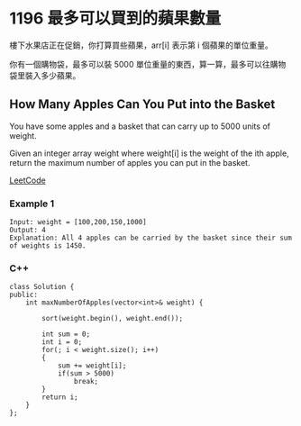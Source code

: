 # 1196 最多可以買到的蘋果數量

樓下水果店正在促銷，你打算買些蘋果，arr[i] 表示第 i 個蘋果的單位重量。

你有一個購物袋，最多可以裝 5000 單位重量的東西，算一算，最多可以往購物袋里裝入多少蘋果。

## How Many Apples Can You Put into the Basket

You have some apples and a basket that can carry up to 5000 units of weight.

Given an integer array weight where weight[i] is the weight of the ith apple, return the maximum number of apples you can put in the basket.

[LeetCode](https://leetcode-cn.com/how-many-apples-can-you-put-into-the-basket/)

### Example 1
```
Input: weight = [100,200,150,1000]
Output: 4
Explanation: All 4 apples can be carried by the basket since their sum of weights is 1450.
```

### C++ 

```
class Solution {
public:
    int maxNumberOfApples(vector<int>& weight) {

        sort(weight.begin(), weight.end());
        
        int sum = 0;
        int i = 0;
        for(; i < weight.size(); i++)
        {
            sum += weight[i];
            if(sum > 5000)
                break;
        }        
        return i;
    }
};
```
